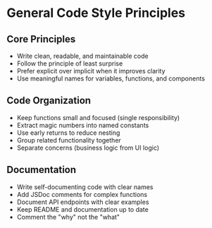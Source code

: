 # General Code Style Principles

## Core Principles
- Write clean, readable, and maintainable code
- Follow the principle of least surprise
- Prefer explicit over implicit when it improves clarity
- Use meaningful names for variables, functions, and components

## Code Organization
- Keep functions small and focused (single responsibility)
- Extract magic numbers into named constants
- Use early returns to reduce nesting
- Group related functionality together
- Separate concerns (business logic from UI logic)

## Documentation
- Write self-documenting code with clear names
- Add JSDoc comments for complex functions
- Document API endpoints with clear examples
- Keep README and documentation up to date
- Comment the "why" not the "what"